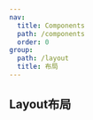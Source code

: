 ```yaml
---
nav:
  title: Components
  path: /components
  order: 0
group:
  path: /layout
  title: 布局
---
```

## Layout布局